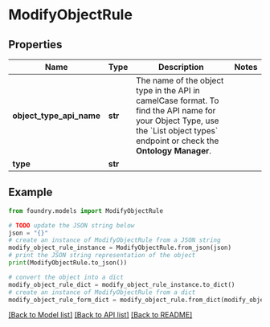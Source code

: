 # ModifyObjectRule

## Properties

Name | Type | Description | Notes
------------ | ------------- | ------------- | -------------
**object_type_api_name** | **str** | The name of the object type in the API in camelCase format. To find the API name for your Object Type, use the \`List object types\` endpoint or check the **Ontology Manager**.  |
**type** | **str** |  |

## Example

```python
from foundry.models import ModifyObjectRule

# TODO update the JSON string below
json = "{}"
# create an instance of ModifyObjectRule from a JSON string
modify_object_rule_instance = ModifyObjectRule.from_json(json)
# print the JSON string representation of the object
print(ModifyObjectRule.to_json())

# convert the object into a dict
modify_object_rule_dict = modify_object_rule_instance.to_dict()
# create an instance of ModifyObjectRule from a dict
modify_object_rule_form_dict = modify_object_rule.from_dict(modify_object_rule_dict)
```

[\[Back to Model list\]](../README.md#documentation-for-models) [\[Back to API list\]](../README.md#documentation-for-api-endpoints) [\[Back to README\]](../README.md)
